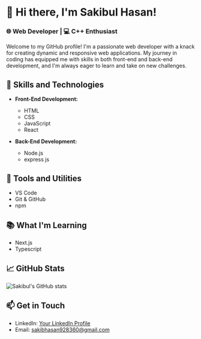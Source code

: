 # 👋 Hi there, I'm Sakibul Hasan!

### 🌐 Web Developer | 💻 C++ Enthusiast

Welcome to my GitHub profile! I'm a passionate web developer with a knack for creating dynamic and responsive web applications. My journey in coding has equipped me with skills in both front-end and back-end development, and I'm always eager to learn and take on new challenges.

## 🚀 Skills and Technologies

- **Front-End Development:**
  - HTML
  - CSS
  - JavaScript
  - React

- **Back-End Development:**
  - Node.js
  - express js

## 🔧 Tools and Utilities

- VS Code
- Git & GitHub
- npm

## 📚 What I'm Learning

- Next.js
- Typescript
## 📈 GitHub Stats

![Sakibul's GitHub stats](https://github-readme-stats.vercel.app/api?username=Sakib928&theme=transparent&show_icons=true)

## 📫 Get in Touch

- LinkedIn: [Your LinkedIn Profile](https://www.linkedin.com/in/sakib928)
- Email: [sakibhasan928360@gmail.com](mailto:sakibhasan928360@gmail.com)

